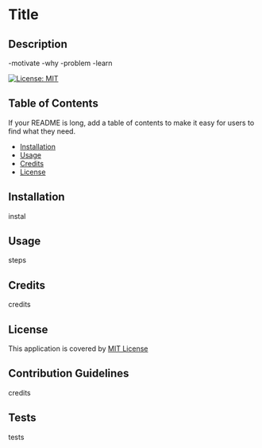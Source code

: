 # Title

## Description

-motivate
-why
-problem
-learn

[![License: MIT](https://img.shields.io/badge/License-MIT-yellow.svg)](https://opensource.org/licenses/MIT)

## Table of Contents 

If your README is long, add a table of contents to make it easy for users to find what they need.

- [Installation](#installation)
- [Usage](#usage)
- [Credits](#credits)
- [License](#license)

## Installation

instal

## Usage

steps

## Credits

credits

## License

This application is covered by [MIT License](https://choosealicense.com/licenses/mit/)

## Contribution Guidelines

credits

## Tests

tests


